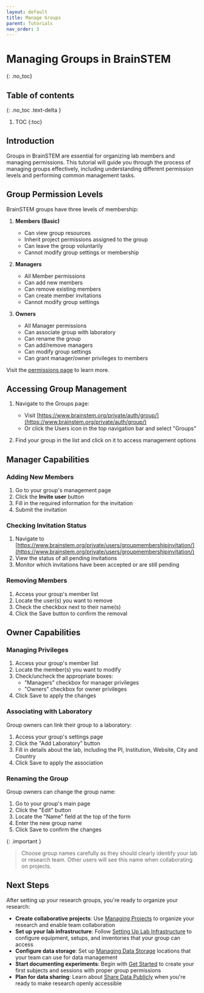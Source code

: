 ```yaml
---
layout: default
title: Manage Groups
parent: Tutorials
nav_order: 3
---
```


# Managing Groups in BrainSTEM
{: .no_toc}

## Table of contents
{: .no_toc .text-delta }

1. TOC
{:toc}

## Introduction

Groups in BrainSTEM are essential for organizing lab members and managing permissions. This tutorial will guide you through the process of managing groups effectively, including understanding different permission levels and performing common management tasks.

## Group Permission Levels

BrainSTEM groups have three levels of membership:

1. **Members (Basic)**
   - Can view group resources
   - Inherit project permissions assigned to the group
   - Can leave the group voluntarily
   - Cannot modify group settings or membership

2. **Managers**
   - All Member permissions
   - Can add new members
   - Can remove existing members
   - Can create member invitations
   - Cannot modify group settings

3. **Owners**
   - All Manager permissions
   - Can associate group with laboratory
   - Can rename the group
   - Can add/remove managers
   - Can modify group settings
   - Can grant manager/owner privileges to members

Visit the [permissions page]({{"datamodel/permissions/"|absolute_url}}) to learn more. 

## Accessing Group Management

1. Navigate to the Groups page:
   - Visit [https://www.brainstem.org/private/auth/group/](https://www.brainstem.org/private/auth/group/)
   - Or click the Users icon in the top navigation bar and select "Groups"

2. Find your group in the list and click on it to access management options

## Manager Capabilities

### Adding New Members

1. Go to your group's management page
2. Click the **Invite user** button
3. Fill in the required information for the invitation
4. Submit the invitation

### Checking Invitation Status

1. Navigate to [https://www.brainstem.org/private/users/groupmembershipinvitation/](https://www.brainstem.org/private/users/groupmembershipinvitation/)
2. View the status of all pending invitations
3. Monitor which invitations have been accepted or are still pending

### Removing Members

1. Access your group's member list
2. Locate the user(s) you want to remove
3. Check the checkbox next to their name(s)
4. Click the Save button to confirm the removal

## Owner Capabilities

### Managing Privileges

1. Access your group's member list
2. Locate the member(s) you want to modify
3. Check/uncheck the appropriate boxes:
   - "Managers" checkbox for manager privileges
   - "Owners" checkbox for owner privileges
4. Click Save to apply the changes

### Associating with Laboratory

Group owners can link their group to a laboratory:

1. Access your group's settings page
2. Click the "Add Laboratory" button
3. Fill in details about the lab, including the PI, Institution, Website, City and Country
4. Click Save to apply the association

### Renaming the Group

Group owners can change the group name:

1. Go to your group's main page
2. Click the "Edit" button 
3. Locate the "Name" field at the top of the form
4. Enter the new group name
5. Click Save to confirm the changes

{: .important }
> Choose group names carefully as they should clearly identify your lab or research team. Other users will see this name when collaborating on projects.

## Next Steps

After setting up your research groups, you're ready to organize your research:

- **Create collaborative projects**: Use [Managing Projects]({{site.baseurl}}/tutorials/managing-projects) to organize your research and enable team collaboration
- **Set up your lab infrastructure**: Follow [Setting Up Lab Infrastructure]({{site.baseurl}}/tutorials/setting-up-lab-infrastructure) to configure equipment, setups, and inventories that your group can access
- **Configure data storage**: Set up [Managing Data Storage]({{site.baseurl}}/tutorials/managing-data-storage) locations that your team can use for data management
- **Start documenting experiments**: Begin with [Get Started]({{site.baseurl}}/tutorials/get_started) to create your first subjects and sessions with proper group permissions
- **Plan for data sharing**: Learn about [Share Data Publicly]({{site.baseurl}}/tutorials/sharing-project-publicly) when you're ready to make research openly accessible
